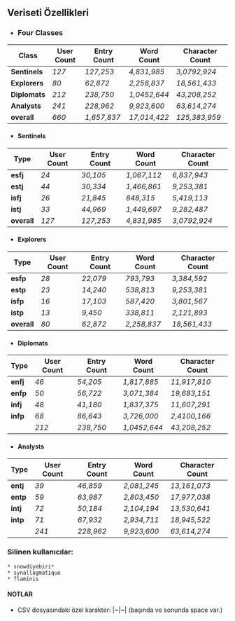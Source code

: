 ## Veriseti Özellikleri

* ### Four Classes

|   Class        | User Count  | Entry Count  | Word Count      | Character Count  |
|----------------|-------------|--------------|-----------------|------------------|
| **Sentinels**  | 	  *127*     |  *127,253*   |   *4,831,985*   |	*3,0792,924*   |
| **Explorers**| 	  *80*     |   *62,872*   |   *2,258,837*   |	*18,561,433*   |
| **Diplomats**| *212*     |   *238,750*	|  *1,0452,644*	  |   *43,208,252*   |
| **Analysts** |    *241*    |   *228,962*	|  *9,923,600*	  |   *63,614,274*   |
| **overall**| 	  *660*     |  *1,657,837*   |   *17,014,422*   |	*125,383,959*   |

	

    		




* #### Sentinels

| Type       | User Count  | Entry Count  | Word Count      | Character Count  |
|------------|-------------|--------------|-----------------|------------------|
| **esfj**   |    *24*     |   *30,105*   |   *1,067,112*   |   *6,837,943*    |
| **estj**   |    *44*     |   *30,334*   |   *1,466,861*   |   *9,253,381*    |
| **isfj**   |    *26*     |   *21,845*   |    *848,315*    |   *5,419,113*    |
| **istj**   |    *33*     |   *44,969*   |   *1,449,697*   |   *9,282,487*    |
| **overall**| 	  *127*     |  *127,253*   |   *4,831,985*   |	*3,0792,924*   |

* #### Explorers

| Type       | User Count  | Entry Count  | Word Count      | Character Count  |
|------------|-------------|--------------|-----------------|------------------|
|  **esfp**  |    *28*     |   *22,079*   |    *793,793*    |   *3,384,592*    |
|  **estp**  |    *23*     |   *14,240*   |    *538,813*    |   *9,253,381*    |
|  **isfp**  |    *16*     |   *17,103*   |    *587,420*    |   *3,801,567*    |
|  **istp**  |    *13*     |    *9,450*   |    *338,811*    |   *2,121,893*    |
| **overall**| 	  *80*     |   *62,872*   |   *2,258,837*   |	*18,561,433*   |

* #### Diplomats

| Type     | User Count  | Entry Count  | Word Count      | Character Count  |
|----------|-------------|--------------|-----------------|------------------|
| **enfj** |    *46*     |   *54,205*   |  *1,817,885*    |   *11,917,810*   |
| **enfp** |    *50*     |   *56,722*   |  *3,071,384*    |   *19,683,151*   |
| **infj** |    *48*     |   *41,180*   |  *1,837,375*    |   *11,607,291*   |
| **infp** |    *68*     |   *86,643*   |  *3,726,000*    |   *2,4100,166*   |
|          |   *212*     |   *238,750*	|  *1,0452,644*	  |   *43,208,252*   |


* #### Analysts


| Type     | User Count  | Entry Count  | Word Count      | Character Count  |
|----------|-------------|--------------|-----------------|------------------|
| **entj** |    *39*     |   *46,859*   |  *2,081,245*    |   *13,161,073*   |
| **entp** |    *59*     |   *63,987*   |  *2,803,450*    |   *17,977,038*   |
| **intj** |    *72*     |   *50,184*   |  *2,104,194*    |   *13,530,641*   |
| **intp** |    *71*     |   *67,932*   |  *2,934,711*    |   *18,945,522*   |
|          |    *241*    |   *228,962*	|  *9,923,600*	  |   *63,614,274*   |

### Silinen kullanıcılar:
    * snowdiyebiri*
    * synallagmatique
    * flaminis

#### NOTLAR
- CSV dosyasındaki özel karakter:    |~|~|     (başında ve sonunda space var.)